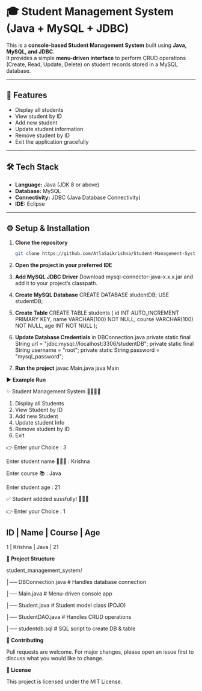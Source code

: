 # 🎓 Student Management System (Java + MySQL + JDBC)

This is a **console-based Student Management System** built using **Java, MySQL, and JDBC**.  
It provides a simple **menu-driven interface** to perform CRUD operations (Create, Read, Update, Delete) on student records stored in a MySQL database.

---

## 📖 Features
- Display all students
- View student by ID
- Add new student
- Update student information
- Remove student by ID
- Exit the application gracefully

---

## 🛠 Tech Stack
- **Language:** Java (JDK 8 or above)  
- **Database:** MySQL  
- **Connectivity:** JDBC (Java Database Connectivity)  
- **IDE:** Eclipse  

---

## ⚙️ Setup & Installation

1. **Clone the repository**
   ```bash
   git clone https://github.com/AtlaSaikrishna/Student-Management-System.git

2. **Open the project in your preferred IDE**

3. **Add MySQL JDBC Driver**
   Download mysql-connector-java-x.x.x.jar and add it to your project’s classpath.
4. **Create MySQL Database**
   CREATE DATABASE studentDB;
   USE studentDB;
5. **Create Table**
   CREATE TABLE students (
    id INT AUTO_INCREMENT PRIMARY KEY,
    name VARCHAR(100) NOT NULL,
    course VARCHAR(100) NOT NULL,
    age INT NOT NULL
   );
6. **Update Database Credentials** in DBConnection.java
   private static final String url = "jdbc:mysql://localhost:3306/studentDB";
   private static final String username = "root";
   private static String password = "mysql_password";
7. **Run the project**
   javac Main.java
   java Main

   
**▶️ Example Run**

   ✨ Student Management System 👨🏻‍🎓🌟
1. Display all Students
2. View Student by ID
3. Add new Student
4. Update student Info
5. Remove student by ID
6. Exit
   
👉 Enter your Choice : 3

Enter student name 👨🏻‍🎓 : Krishna

Enter course 📚 : Java

Enter student age : 21

✅ Student addded sussfully! 🤹‍♂✅


👉 Enter your Choice : 1

ID    | Name            | Course     | Age
-----------------------------------------------------

1     | Krishna         | Java       | 21


**📂 Project Structure**

student_management_system/

│── DBConnection.java   # Handles database connection

│── Main.java           # Menu-driven console app

│── Student.java        # Student model class (POJO)

│── StudentDAO.java     # Handles CRUD operations

│── studentdb.sql       # SQL script to create DB & table

**🤝 Contributing**

Pull requests are welcome. For major changes, please open an issue first to discuss what you would like to change.

**📄 License**

This project is licensed under the MIT License.


   
 
